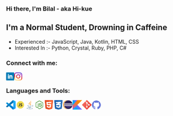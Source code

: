 ### Hi there, I'm Bilal - aka Hi-kue 


## I'm a Normal Student, Drowning in Caffeine
- Experienced :- JavaScript, Java, Kotlin, HTML, CSS
- Interested In :- Python, Crystal, Ruby, PHP, C#

### Connect with me:
[<img align="left" alt="Hi-kue | LinkedIn" width="22px" src="/Images/LinkedIn Icon.png" />][linkedin]
[<img align="left" alt="Hi-kue | Instagram" width="22px" src="/Images/Instagram Icon.png" />][instagram]


<br />

### Languages and Tools:

<img align="left" alt="Visual Studio Code" width="26px" src="https://raw.githubusercontent.com/github/explore/80688e429a7d4ef2fca1e82350fe8e3517d3494d/topics/visual-studio-code/visual-studio-code.png" />
<img align="left" alt="JavaScript" width="26px" src="/Images/JavaScript Icon.png" />
<img align="left" alt="Java" width="26px" src="/Images/Java Icon.png" />
<img align="left" alt="Node.Js" width="26px" src="/Images/NodeJS Icon.png" />
<img align="left" alt="HTML" width="26px" src="/Images/HTML Icon.png" />
<img align="left" alt="CSS" width="26px" src="/Images/CSS Icon.png" />
<img align="left" alt="Eclipse IDE" width="26px" src="/Images/Eclipse Icon.png" />
<img align="left" alt="Kotlin" width="26px" src="/Images/Kotlin Icon.png" />
<img align="left" alt="Git" width="26px" src="/Images/Git Icon.png" />
<img align="left" alt="Github" width="26px" src="/Images/Github Icon.png" />
<br />
<br />


[instagram]: https://www.instagram.com/kakeru.png/
[linkedin]: https://www.linkedin.com/in/hikue-mori-50713b215/